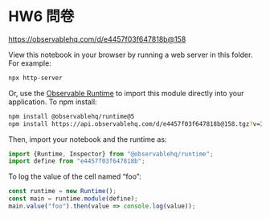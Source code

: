 # HW6 問卷

https://observablehq.com/d/e4457f03f647818b@158

View this notebook in your browser by running a web server in this folder. For
example:

~~~sh
npx http-server
~~~

Or, use the [Observable Runtime](https://github.com/observablehq/runtime) to
import this module directly into your application. To npm install:

~~~sh
npm install @observablehq/runtime@5
npm install https://api.observablehq.com/d/e4457f03f647818b@158.tgz?v=3
~~~

Then, import your notebook and the runtime as:

~~~js
import {Runtime, Inspector} from "@observablehq/runtime";
import define from "e4457f03f647818b";
~~~

To log the value of the cell named “foo”:

~~~js
const runtime = new Runtime();
const main = runtime.module(define);
main.value("foo").then(value => console.log(value));
~~~
